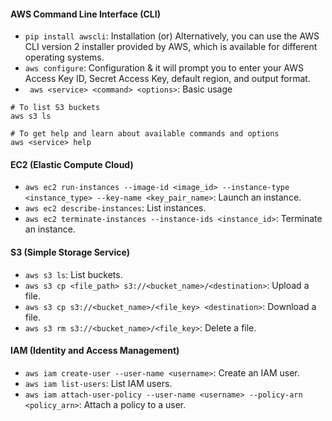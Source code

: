 #### AWS Command Line Interface (CLI)

- ```pip install awscli```: Installation (or) Alternatively, you can use the AWS CLI version 2 installer provided by AWS, which is available for different operating systems.
- ```aws configure```: Configuration & it will prompt you to enter your AWS Access Key ID, Secret Access Key, default region, and output format.
- ``` aws <service> <command> <options>```: Basic usage
```
# To list S3 buckets 
aws s3 ls

# To get help and learn about available commands and options
aws <service> help
```
#### EC2 (Elastic Compute Cloud)

- ```aws ec2 run-instances --image-id <image_id> --instance-type <instance_type> --key-name <key_pair_name>```: Launch an instance.
- ```aws ec2 describe-instances```: List instances.
- ```aws ec2 terminate-instances --instance-ids <instance_id>```: Terminate an instance.

#### S3 (Simple Storage Service)
- ```aws s3 ls```: List buckets.
- ```aws s3 cp <file_path> s3://<bucket_name>/<destination>```: Upload a file. 
- ```aws s3 cp s3://<bucket_name>/<file_key> <destination>```: Download a file. 
- ```aws s3 rm s3://<bucket_name>/<file_key>```: Delete a file.

#### IAM (Identity and Access Management)
- ```aws iam create-user --user-name <username>```: Create an IAM user. 
- ```aws iam list-users```: List IAM users.
- ```aws iam attach-user-policy --user-name <username> --policy-arn <policy_arn>```: Attach a policy to a user.
